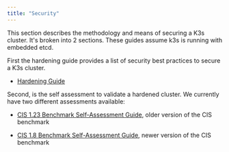 ```yaml
---
title: "Security"
---
```


This section describes the methodology and means of securing a K3s cluster. It's broken into 2 sections. These guides assume k3s is running with embedded etcd.

First the hardening guide provides a list of security best practices to secure a K3s cluster.

* [Hardening Guide](hardening-guide.md)

Second, is the self assessment to validate a hardened cluster. We currently have two different assessments available:

* [CIS 1.23 Benchmark Self-Assessment Guide](self-assessment-1.23.md), older version of the CIS benchmark

* [CIS 1.8 Benchmark Self-Assessment Guide](self-assessment-1.8.md), newer version of the CIS benchmark


